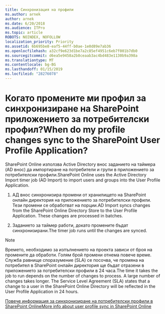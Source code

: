 ```yaml
---
title: Синхронизация на профили
ms.author: arnek
author: arnek
ms.date: 6/20/2018
ms.audience: ITPro
ms.topic: article
ROBOTS: NOINDEX, NOFOLLOW
localization_priority: Priority
ms.assetid: 6b695be8-eaf5-44ff-b0ae-1e0d89e7ab36
ms.openlocfilehash: a32cf9e623d1be7a2c85ef4951c6eb7f001b7db0
ms.sourcegitcommit: d6ea5e9458a2b8ceaab3ac4bd483e1130b9a398a
ms.translationtype: MT
ms.contentlocale: bg-BG
ms.lasthandoff: 01/15/2019
ms.locfileid: "28276078"
---
```

# <a name="when-do-my-profile-changes-sync-to-the-sharepoint-user-profile-application"></a><span data-ttu-id="046e7-102">Когато промените ми профил за синхронизиране на SharePoint приложението за потребителски профил?</span><span class="sxs-lookup"><span data-stu-id="046e7-102">When do my profile changes sync to the SharePoint User Profile Application?</span></span>

<span data-ttu-id="046e7-103">SharePoint Online използва Active Directory внос заданието на таймера (AD внос) да импортиране на потребители и групи в приложението за потребителски профили.</span><span class="sxs-lookup"><span data-stu-id="046e7-103">SharePoint Online uses the Active Directory Import timer job (AD Import) to import users and groups into the User Profile Application.</span></span> 
  
1. <span data-ttu-id="046e7-p101">АД внос синхронизира промени от хранилището на SharePoint онлайн директория на приложението за потребителски профили. Тези промени се обработват на порции.</span><span class="sxs-lookup"><span data-stu-id="046e7-p101">AD Import syncs changes from the SharePoint Online Directory Store to the User Profile Application. These changes are processed in batches.</span></span>
    
2. <span data-ttu-id="046e7-106">Заданието за таймер работи, докато промените бъдат синхронизирани.</span><span class="sxs-lookup"><span data-stu-id="046e7-106">The timer job runs until the changes are synced.</span></span>
    
> [!NOTE]
> <span data-ttu-id="046e7-p102">Времето, необходимо за изпълнението на проекта зависи от броя на промените да обработи. Голям брой промени отнема повече време. Служба равнище споразумение (SLA) се посочва, че промяна на потребител в SharePoint онлайн директория ще бъдат отразени в приложението за потребителски профили в 24 часа.</span><span class="sxs-lookup"><span data-stu-id="046e7-p102">The time it takes the job to run depends on the number of changes to process. A large number of changes takes longer. The Service Level Agreement (SLA) states that a change to a user in the SharePoint Online Directory will be reflected in the User Profile Application in 24 hours.</span></span> 
  
[<span data-ttu-id="046e7-110">Повече информация за синхронизиране на потребителски профили в SharePoint Online</span><span class="sxs-lookup"><span data-stu-id="046e7-110">More info about user profile sync in SharePoint Online</span></span>](https://go.microsoft.com/fwlink/?linkid=875671)
  

